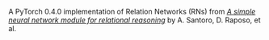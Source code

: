 A PyTorch 0.4.0 implementation of Relation Networks (RNs) from [_A simple neural network module for relational reasoning_](https://arxiv.org/pdf/1706.01427.pdf "link to paper on arXiv") by A. Santoro, D. Raposo, et al.